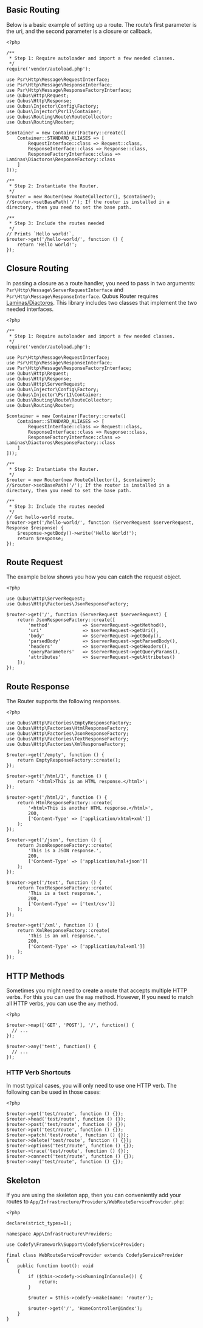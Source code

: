 Basic Routing
-------------

Below is a basic example of setting up a route. The route’s first parameter is the uri, and the second parameter is a 
closure or callback.

    <?php

    /**
     * Step 1: Require autoloader and import a few needed classes.
     */
    require('vendor/autoload.php');
    
    use Psr\Http\Message\RequestInterface;
    use Psr\Http\Message\ResponseInterface;
    use Psr\Http\Message\ResponseFactoryInterface;
    use Qubus\Http\Request;
    use Qubus\Http\Response;
    use Qubus\Injector\Config\Factory;
    use Qubus\Injector\Psr11\Container;
    use Qubus\Routing\Route\RouteCollector;
    use Qubus\Routing\Router;
    
    $container = new Container(Factory::create([
        Container::STANDARD_ALIASES => [
            RequestInterface::class => Request::class,
            ResponseInterface::class => Response::class,
            ResponseFactoryInterface::class => Laminas\Diactoros\ResponseFactory::class
        ]
    ]));
    
    /**
     * Step 2: Instantiate the Router.
     */
    $router = new Router(new RouteCollector(), $container);
    //$router->setBasePath('/'); If the router is installed in a directory, then you need to set the base path.
    
    /**
     * Step 3: Include the routes needed
     */
    // Prints `Hello world!`.
    $router->get('/hello-world/', function () {
        return 'Hello world!';
    });

Closure Routing
---------------

In passing a closure as a route handler, you need to pass in two arguments: `Psr\Http\Message\ServerRequestInterface` 
and `Psr\Http\Message\ResponseInterface`. Qubus Router requires [Laminas/Diactoros](https://github.com/laminas/laminas-diactoros). 
This library includes two classes that implement the two needed interfaces.

    <?php

    /**
     * Step 1: Require autoloader and import a few needed classes.
     */
    require('vendor/autoload.php');
    
    use Psr\Http\Message\RequestInterface;
    use Psr\Http\Message\ResponseInterface;
    use Psr\Http\Message\ResponseFactoryInterface;
    use Qubus\Http\Request;
    use Qubus\Http\Response;
    use Qubus\Http\ServerRequest;
    use Qubus\Injector\Config\Factory;
    use Qubus\Injector\Psr11\Container;
    use Qubus\Routing\Route\RouteCollector;
    use Qubus\Routing\Router;
    
    $container = new Container(Factory::create([
        Container::STANDARD_ALIASES => [
            RequestInterface::class => Request::class,
            ResponseInterface::class => Response::class,
            ResponseFactoryInterface::class => Laminas\Diactoros\ResponseFactory::class
        ]
    ]));
    
    /**
     * Step 2: Instantiate the Router.
     */
    $router = new Router(new RouteCollector(), $container);
    //$router->setBasePath('/'); If the router is installed in a directory, then you need to set the base path.
    
    /**
     * Step 3: Include the routes needed
     */
    // Get hello-world route.
    $router->get('/hello-world/', function (ServerRequest $serverRequest, Response $response) {
        $response->getBody()->write('Hello World!');
        return $response;
    });

Route Request
-------------

The example below shows you how you can catch the request object.

    <?php

    use Qubus\Http\ServerRequest;
    use Qubus\Http\Factories\JsonResponseFactory;
    
    $router->get('/', function (ServerRequest $serverRequest) {
        return JsonResponseFactory::create([
            'method'            => $serverRequest->getMethod(),
            'uri'               => $serverRequest->getUri(),
            'body'              => $serverRequest->getBody(),
            'parsedBody'        => $serverRequest->getParsedBody(),
            'headers'           => $serverRequest->getHeaders(),
            'queryParameters'   => $serverRequest->getQueryParams(),
            'attributes'        => $serverRequest->getAttributes()
        ]);
    });

Route Response
--------------

The Router supports the following responses.

    <?php

    use Qubus\Http\Factories\EmptyResponseFactory;
    use Qubus\Http\Factories\HtmlResponseFactory;
    use Qubus\Http\Factories\JsonResponseFactory;
    use Qubus\Http\Factories\TextResponseFactory;
    use Qubus\Http\Factories\XmlResponseFactory;
    
    $router->get('/empty', function () {
        return EmptyResponseFactory::create();
    });
    
    $router->get('/html/1', function () {
        return '<html>This is an HTML response.</html>';
    });
    
    $router->get('/html/2', function () {
        return HtmlResponseFactory::create(
            '<html>This is another HTML response.</html>',
            200,
            ['Content-Type' => ['application/xhtml+xml']]
        );
    });
    
    $router->get('/json', function () {
        return JsonResponseFactory::create(
            'This is a JSON response.',
            200,
            ['Content-Type' => ['application/hal+json']]
        );
    });
    
    $router->get('/text', function () {
        return TextResponseFactory::create(
            'This is a text response.',
            200,
            ['Content-Type' => ['text/csv']]
        );
    });
    
    $router->get('/xml', function () {
        return XmlResponseFactory::create(
            'This is an xml response.',
            200,
            ['Content-Type' => ['application/hal+xml']]
        );
    });

HTTP Methods
------------

Sometimes you might need to create a route that accepts multiple HTTP verbs. For this you can use the `map` method. 
However, If you need to match all HTTP verbs, you can use the `any` method.

    <?php

    $router->map(['GET', 'POST'], '/', function() {
      // ...
    });
    
    $router->any('test', function() {
      // ...
    });

### HTTP Verb Shortcuts

In most typical cases, you will only need to use one HTTP verb. The following can be used in those cases:

    <?php

    $router->get('test/route', function () {});
    $router->head('test/route', function () {});
    $router->post('test/route', function () {});
    $router->put('test/route', function () {});
    $router->patch('test/route', function () {});
    $router->delete('test/route', function () {});
    $router->options('test/route', function () {});
    $router->trace('test/route', function () {});
    $router->connect('test/route', function () {});
    $router->any('test/route', function () {});

Skeleton
------------

If you are using the skeleton app, then you can conveniently add your routes to `App/Infrastructure/Providers/WebRouteServiceProvider.php`:

    <?php
    
    declare(strict_types=1);
    
    namespace App\Infrastructure\Providers;
    
    use Codefy\Framework\Support\CodefyServiceProvider;
    
    final class WebRouteServiceProvider extends CodefyServiceProvider
    {
        public function boot(): void
        {
            if ($this->codefy->isRunningInConsole()) {
                return;
            }
    
            $router = $this->codefy->make(name: 'router');
    
            $router->get('/', 'HomeController@index');
        }
    }